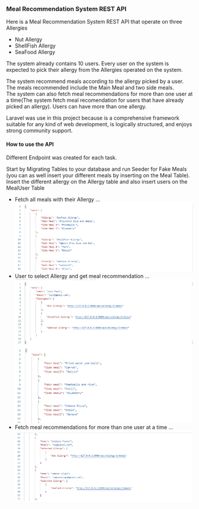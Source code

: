 <h3>Meal Recommendation System REST API</h3>
<p>Here is a Meal Recommendation System REST API that operate on three Allergies</p>
<ul>
<li>Nut Allergy</li>
<li>ShellFish Allergy</li>
<li>SeaFood Allergy</li>
</ul>
<p>
The system already contains 10 users. Every user on the system is expected to pick their allergy from the Allergies operated on the system.
</p>
<p>
The system recommend meals according to the allergy picked by a user. The meals recommended include the Main Meal and two side meals. <br> The system can also fetch meal recommendations for more than one user at a time(The system fetch meal recomendation for users that have already picked an allergy). Users can have more than one allergy. 
</p>
<p>Laravel was use in this project because is a comprehensive framework suitable for any kind of web development, is logically structured, and enjoys strong community support.</>

<h4>How to use the API</h4>
<p>Different Endpoint was created for each task.</p>
<p>Start by Migrating Tables to your database and run Seeder for Fake Meals (you can as well insert your different meals by inserting on the Meal Table). Insert the different allergy on the Allergy table and also insert users on the MealUser Table</p>
<ul>
<li>Fetch all meals with their Allergy ...</li>
<div>
<img src="image/allmeal.png">
</div>
<li>User to select Allergy and get meal recommendation ...</li>
<div>
<img src="image/user.png">
</div>
<div>
<img src="image/recomendation.png">
</div>
<li>Fetch meal recommendations for more than one user at a time ...</li>
<div>
<img src="image/selected.png">
</div>
</ul>

